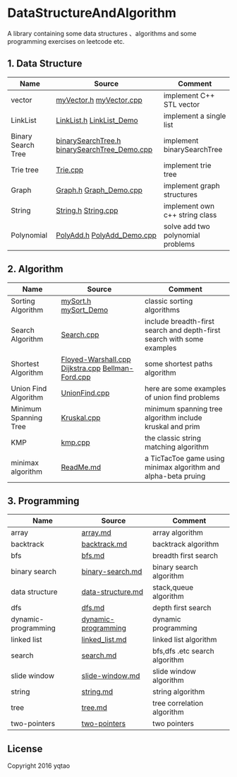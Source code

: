 # DataStructureAndAlgorithm

A library containing some data structures 、algorithms and some programming exercises on leetcode etc. 

## 1. Data Structure

| Name |Source| Comment |
| ---- | -----| ------- |
|vector |[myVector.h](./DataStructure/vector/myVector.h) [myVector.cpp](./DataStructure/vector/myVector_Demo.cpp)|implement C++ STL vector |
|LinkList|[LinkList.h](./DataStructure/LinkList/LinkList.h) [LinkList_Demo](./DataStructure/LinkList/LinkList_Demo.cpp)| implement a single list|
|Binary Search Tree|[binarySearchTree.h](./DataStructure/binarySearchTree/binarySearchTree.h) [binarySearchTree_Demo.cpp](./DataStructure/binarySearchTree/binarySearchTree_Demo.cpp)|implement binarySearchTree|
|Trie tree |[Trie.cpp](./DataStructure/trieTree/Trie.cpp) | implement trie tree |
|Graph| [Graph.h](./DataStructure/Graph/Graph.h)  [Graph_Demo.cpp](./DataStructure/Graph/Graph_Demo.cpp) | implement graph structures |
|String| [String.h](./DataStructure/String/String.h) [String.cpp](./DataStructure/String/String.cpp)|implement own c++ string class|  
|Polynomial| [PolyAdd.h](./DataStructure/PolyAdd/PolyAdd.h) [PolyAdd_Demo.cpp](./DataStructure/PolyAdd/PolyAdd_Demo.cpp)| solve add two polynomial problems|  


## 2. Algorithm

| Name | Source |Comment |
| ---- | -------|------- |
|Sorting Algorithm | [mySort.h](./Algorithm/sort/mySort.h)  [mySort_Demo](./Algorithm/sort/mySort_Demo.cpp)| classic sorting algorithms |
|Search Algorithm| [Search.cpp](./Algorithm/Search/Search.cpp)  | include breadth-first search and depth-first search with some examples|
|Shortest Algorithm| [Floyed-Warshall.cpp](./Algorithm/ShortestPaths/Floyed-Warshall.cpp) [Dijkstra.cpp](./Algorithm/ShortestPaths/Dijkstra.cpp) [Bellman-Ford.cpp](./Algorithm/ShortestPaths/Dijkstra.cpp) | some shortest paths algorithm|
|Union Find Algorithm| [UnionFind.cpp](./Algorithm/UnionFind/UnionFind.cpp) | here are some examples of union find problems|
|Minimum Spanning Tree | [Kruskal.cpp](./Algorithm/MinimumSpanningTree/Kruskal.cpp) | minimum spanning tree algorithm include kruskal and prim |
|KMP | [kmp.cpp](./Algorithm/KMP/kmp.cpp) | the classic string matching algorithm |
|minimax algorithm| [ReadMe.md](./Algorithm/TicTacToe/ReadMe.md) |  a TicTacToe game using minimax algorithm and alpha-beta pruing|

## 3. Programming
| Name | Source |Comment |
| ---- | -------|------- |
|array|[array.md](programing/../Programming/array/array.md)|array algorithm|
|backtrack|[backtrack.md](Programming/backtrack/backtrack.md)| backtrack algorithm|
|bfs|[bfs.md](Programming/bfs/readme.md)| breadth first search|
|binary search| [binary-search.md](Programming/binary-search/binary-search.md)| binary search algorithm|
|data structure|[data-structure.md](Programming/data-structure/滑动窗口.cpp)| stack,queue algorithm| 
|dfs|[dfs.md](Programming/dfs/readme.md)| depth first search|
|dynamic-programming|[dynamic-programming](Programming/dynamit-programming/dynamic-programming.md)|dynamic programming|
|linked list|[linked_list.md](Programming/linked_list/linked_list.md)|linked list algorithm|
|search|[search.md](Programming/search/search.md)|bfs,dfs .etc search algorithm|
|slide window|[slide-window.md](Programming/slide-window/slide-window.md)| slide window algorithm|
|string|[string.md](Programming/string/string.md)|string algorithm|
|tree|[tree.md](Programming/tree/tree.md)|tree correlation algorithm|
|two-pointers|[two-pointers](Programming/two-pointers/two_pointers.md)|two pointers|
## License

Copyright 2016 yqtao


